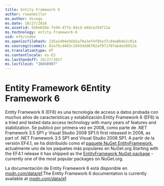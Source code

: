 ```yaml
---
title: Entity Framework 6
author: rowanmiller
ms.author: divega
ms.date: 10/27/2016
ms.assetid: d16eb5be-7e94-477a-84cd-e6dce25df12a
ms.technology: entity-framework-6
uid: ef6/index
ms.openlocfilehash: 235a1404e56b5a78a3ef4f85e37c84a8bde2c014
ms.sourcegitcommit: 01a75cd483c1943ddd6f82af971f07abde20912e
ms.translationtype: HT
ms.contentlocale: es-ES
ms.lasthandoff: 10/27/2017
ms.locfileid: "26048907"
---
```

# <a name="entity-framework-6"></a><span data-ttu-id="76fc7-102">Entity Framework 6</span><span class="sxs-lookup"><span data-stu-id="76fc7-102">Entity Framework 6</span></span>

<span data-ttu-id="76fc7-103">Entity Framework 6 (EF6) es una tecnología de acceso a datos probada con muchos años de características y estabilización.</span><span class="sxs-lookup"><span data-stu-id="76fc7-103">Entity Framework 6 (EF6) is a tried and tested data access technology with many years of features and stabilization.</span></span> <span data-ttu-id="76fc7-104">Se publicó por primera vez en 2008, como parte de .NET Framework 3.5 SP1 y Visual Studio 2008 SP1.</span><span class="sxs-lookup"><span data-stu-id="76fc7-104">It first released in 2008, as part of .NET Framework 3.5 SP1 and Visual Studio 2008 SP1.</span></span> <span data-ttu-id="76fc7-105">A partir de la versión EF4.1, se ha distribuido como el [paquete NuGet EntityFramework](https://www.nuget.org/packages/EntityFramework/), actualmente uno de los paquetes más populares en NuGet.org.</span><span class="sxs-lookup"><span data-stu-id="76fc7-105">Starting with the EF4.1 release it has shipped as the [EntityFramework NuGet package](https://www.nuget.org/packages/EntityFramework/) - currently one of the most popular packages on NuGet.org.</span></span>

<span data-ttu-id="76fc7-106">La documentación de Entity Framework 6 está disponible en [msdn.com/data/ef](http://msdn.com/data/ef).</span><span class="sxs-lookup"><span data-stu-id="76fc7-106">The Entity Framework 6 documentation is currently available at [msdn.com/data/ef](http://msdn.com/data/ef).</span></span>

